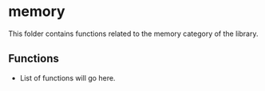 # memory

This folder contains functions related to the memory category of the library.

## Functions

- List of functions will go here.

